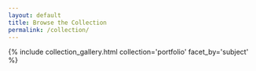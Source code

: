```yaml
---
layout: default
title: Browse the Collection
permalink: /collection/
---
```



{% include collection_gallery.html collection='portfolio' facet_by='subject' %}
